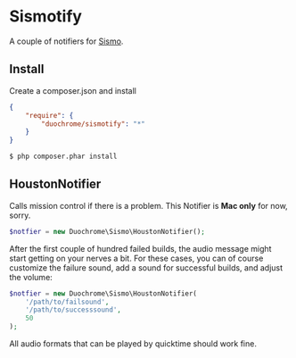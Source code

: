 # Sismotify

A couple of notifiers for [Sismo](http://sismo.sensiolabs.org).

## Install

Create a composer.json and install

```json
{
    "require": {
        "duochrome/sismotify": "*"
    }
}
```

```sh
$ php composer.phar install
```

## HoustonNotifier

Calls mission control if there is a problem. This Notifier is **Mac only** for now, sorry.

```php
$notfier = new Duochrome\Sismo\HoustonNotifier();
```

After the first couple of hundred failed builds, the audio message might start getting on
your nerves a bit. For these cases, you can of course customize the failure sound, add a
sound for successful builds, and adjust the volume:

```php
$notfier = new Duochrome\Sismo\HoustonNotifier(
    '/path/to/failsound',
    '/path/to/successsound',
    50
);
```

All audio formats that can be played by quicktime should work fine.
